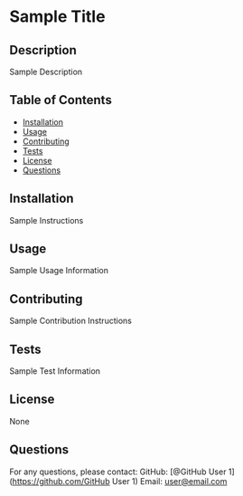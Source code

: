 # Sample Title

## Description
Sample Description

## Table of Contents
- [Installation](#installation)
- [Usage](#usage)
- [Contributing](#contributing)
- [Tests](#tests)
- [License](#license)
- [Questions](#questions)

## Installation
Sample Instructions

## Usage
Sample Usage Information

## Contributing
Sample Contribution Instructions

## Tests
Sample Test Information

## License
None

## Questions
For any questions, please contact:
GitHub: [@GitHub User 1](https://github.com/GitHub User 1)
Email: user@email.com
